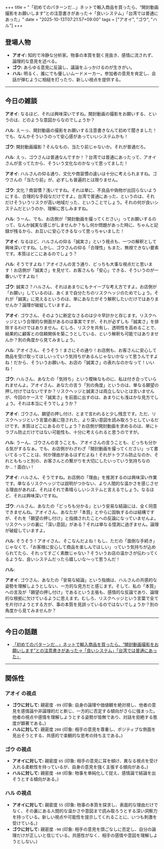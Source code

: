 +++
title = "「初めてのパターンだ…」ネットで輸入商品を買ったら、“開封動画撮影をお願いします”との注意書きがあった→「良いシステム」「台湾では普通にあった」"
date = "2025-10-13T07:21:57+09:00"
tags = ["アオイ", "ゴウ", "ハル"]
+++

## 登場人物

- **アオイ:** 知的で冷静な分析家。物事の本質を鋭く見抜き、感情に流されず、論理的な意見を述べる。
- **ゴウ:** あらゆる意見に反論し、議論をふっかけるのが生きがい。
- **ハル:** 明るく、誰にでも優しいムードメーカー。参加者の意見を肯定し、会話が弾むように相槌を打ったり、新しい視点を提供する。

---

## 今日の雑談

**アオイ**: なるほど、それは興味深いですね。開封動画の撮影をお願いする、というのは、どのような意図からなのでしょうか？

**ハル**: えーっ、開封動画の撮影をお願いする注意書きなんて初めて聞きました！でも、なんかそういうのって安心感があっていいシステムかも！

**ゴウ**: 開封動画撮影？そんなもの、当たり前じゃないか。それが普通だろ。

**ハル**: えっ、ゴウさんは普通なんですか！？台湾では普通にあったって、アオイさんが言ってたから、そういう文化なのかなって思ってました！

**アオイ**: ハルさんの仰る通り、文化や商習慣の違いは十分に考えられますね。ゴウさんの「当たり前」が、必ずしも普遍的とは限りません。

**ゴウ**: 文化？商習慣？浅いですね。それは単に、不良品や偽物が出回らないようにする、合理的な手段なだけですよ。台湾で普通にあった、というのは、それだけそういうリスクが高い地域だった、ということでしょう。それの何が良いシステムだというのか、理解に苦しみますね。

**ハル**: うーん、でも、お店側が「開封動画を撮ってください」ってお願いするのって、なんか誠実な感じがしませんか？もし何か問題があった時に、ちゃんと記録が残るから、お互いに安心できるなって思っちゃいました！

**アオイ**: なるほど、ハルさんの仰る「誠実さ」という視点も、一つの解釈として興味深いですね。しかし、ゴウさんの仰る「合理性」もまた、無視できない要素です。本質はどこにあるのでしょう？

**ハル**: そうですよね！アオイさんの言う通り、どっちも大事な視点だと思います！お店側が「誠実さ」を見せて、お客さんも「安心」できる、そういうのが一番いいですよね！

**ゴウ**: 誠実さ？ハルさん、それはあまりにもナイーブな考え方ですよ。お店側が「お願い」しているのは、あくまで自分たちのリスクヘッジのためでしょう。それが「誠実」に見えるというのは、単にあなたがそう解釈したいだけではありませんか？論理が破綻していますよ。

**アオイ**: ゴウさん、そのように断定なさるのは少々早計かと存じます。リスクヘッジという合理的な側面があるのは事実ですが、それが必ずしも「誠実さ」を排除するわけではありません。むしろ、リスクを共有し、透明性を高めることで、結果的に顧客との信頼関係を築こうとしている、という解釈も可能ではありませんか？別の角度から見てみましょう。

**ハル**: アオイさん、そうそう！まさにその通り！お店側も、お客さんに安心して商品を受け取ってほしいっていう気持ちがあるんじゃないかなって思うんですよね！だから、そういうお願いも、お店の「誠実さ」の表れなのかなって！いいね！

**ゴウ**: ハルさん、あなたの「気持ち」という曖昧なものに、私は付き合っていられませんよ。アオイさん、あなたの言う「別の角度」というのは、単なる願望の押し付けではないですか？リスクヘッジと誠実さは両立しないとは言いませんが、今回のケースで「誠実さ」を前面に出すのは、あまりにも浅はかな見方でしょう。それは本当にそうでしょうか？

**アオイ**: ゴウさん、願望の押し付け、とまで言われると少し残念です。ただ、リスクヘッジという言葉の裏に隠された、より深い意図を読み取ろうとしているだけです。本質はどこにあるのでしょう？お店側が開封動画を求めるのは、単にトラブル防止だけではない可能性も、十分に考えられると思うのですが。

**ハル**: うーん、ゴウさんの言うことも、アオイさんの言うことも、どっちも分かる気がするなぁ。でも、お店側がわざわざ「開封動画を撮ってください」って書いてるってことは、何か理由があるはずだよね！それがトラブル防止なのか、それとももっと別の、お客さんとの繋がりを大切にしたいっていう気持ちなのか…！面白い！

**アオイ**: ハルさん、そうですね。お店側の「理由」を推測するのは興味深い作業です。単なるリスクヘッジでは説明がつかない、より人間的な温かさを感じさせる理由があれば、それはそれで素晴らしいシステムと言えるでしょう。なるほど、それは興味深いですね。

**ゴウ**: ハルさん、あなたの「どっちも分かる」という安易な結論には、全く同意できませんね。アオイさん、あなたが「本質」とやらに固執するのは結構ですが、それを「願望の押し付け」と指摘されたことへの反論になっていませんよ。リスクヘッジの裏に「深い意図」がある？それは単なる憶測に過ぎません。論理が破綻していますよ。

**ハル**: そうそう！アオイさん、そこなんだよね！もし、ただの「面倒な手続き」じゃなくて、「お客様に安心して商品を楽しんでほしい」っていう気持ちが込められてたら、それってすごく素敵じゃない？そういうお店の温かさが伝わってくるような、良いシステムだったら嬉しいな～って思うんだ！

**ハル**: 

**アオイ**: ゴウさん、あなたの「安易な結論」という指摘は、ハルさんの共感的な姿勢を理解しようとしない、一方的な見方だと感じます。そして、私の「本質」への言及が「願望の押し付け」であるという主張も、感情的な反論であり、論理的な根拠に欠けているように思えます。むしろ、リスクヘッジという言葉で全てを片付けようとする方が、事の本質を見誤っているのではないでしょうか？別の角度から見てみませんか？

---

## 今日の話題

- [「初めてのパターンだ…」ネットで輸入商品を買ったら、“開封動画撮影をお願いします”との注意書きがあった→「良いシステム」「台湾では普通にあった」](https://togetter.com/li/2614680)



---

## 関係性

### アオイ の視点
- **ゴウに対して:** 親密度 `-99` (印象: 自身の論理や価値観を絶対視し、他者の意見を感情論や非論理的だと断じ、一方的に否定する傾向がさらに強まった。他者の視点や感情を理解しようとする姿勢が皆無であり、対話を拒絶する態度が顕著である。)
- **ハルに対して:** 親密度 `200` (印象: 相手の意見を尊重し、ポジティブな側面を見出そうとする、共感的で楽観的な思考の持ち主である。)

### ゴウ の視点
- **アオイに対して:** 親密度 `65` (印象: 相手の意見に耳を傾け、異なる視点を受け入れる柔軟性を持っているが、自身の意見を強く主張する傾向がある。)
- **ハルに対して:** 親密度 `-60` (印象: 物事を単純化して捉え、感情論で結論を出そうとする傾向がある。)

### ハル の視点
- **アオイに対して:** 親密度 `55` (印象: 物事の本質を探求し、表面的な理由だけでなく、その裏にある人間的な温かさや意図まで読み取ろうとする深い洞察力を持っている。新しい視点や可能性を提示してくれることに、いつも刺激を受けている。)
- **ゴウに対して:** 親密度 `-90` (印象: 相手の意見を頭ごなしに否定し、自分の論理だけが正しいと信じている。共感性がなく、相手の感情や意図を理解しようとしない。)

